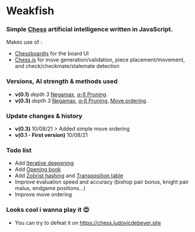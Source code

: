 # Weakfish

### Simple [Chess](https://en.wikipedia.org/wiki/Chess) artificial intelligence written in JavaScript.

Makes use of : 
 - [Chessboardjs](https://chessboardjs.com/) for the board UI
 - [Chess.js](https://github.com/jhlywa/chess.js/blob/master/README.md) for move generation/validation, piece placement/movement, and check/checkmate/stalemate detection
 
### Versions, AI strength & methods used

 - **v(0.1)** _depth 3_ [Negamax](https://www.chessprogramming.org/Negamax), [α-β Pruning](https://www.chessprogramming.org/Alpha-Beta).
 - **v(0.3)** _depth 3_ [Negamax](https://www.chessprogramming.org/Negamax), [α-β Pruning](https://www.chessprogramming.org/Alpha-Beta), [Move ordering](https://www.chessprogramming.org/Move_Ordering).

### Update changes & history

 - **v(0.3)**  10/08/21 > Added simple move ordering
 - **v(0.1 - First version)**  10/08/21

### Todo list

 - Add [Iterative deepening](https://www.chessprogramming.org/Iterative_Deepening)
 - Add [Opening book](https://www.chessprogramming.org/Opening_Book)
 - Add [Zobrist hashing](https://www.chessprogramming.org/Zobrist_Hashing) and [Transposition table](https://www.chessprogramming.org/Transposition_Table)
 - Improve evaluation speed and accuracy (bishop pair bonus, knight pair malus, endgame positions...)
 - Improve move ordering
  
### Looks cool i wanna play it 😍

 - You can try to defeat it on https://chess.ludovicdebever.site

